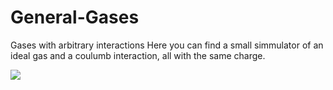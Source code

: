 # General-Gases
Gases with arbitrary interactions
Here you can find a small simmulator of an ideal gas and a coulumb interaction, all with the same charge.

<img src="https://latex.codecogs.com/gif.latex?F(**r**) = \frac{q^2}{4\pi\epsilon_0}\sum_{i<j} \frac{\hat(r_i)}{|r?i-r_j|^{3/2}} " /> 
